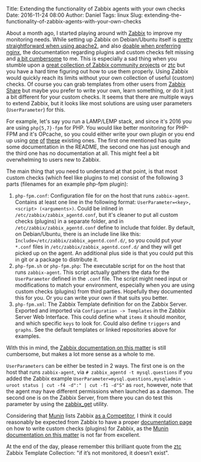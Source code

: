 Title: Extending the functionality of Zabbix agents with your own checks
Date: 2016-11-24 08:00
Author: Daniel
Tags: linux
Slug: extending-the-functionality-of-zabbix-agents-with-your-own-checks

About a month ago, I started playing around with [Zabbix](http://www.zabbix.com/) to improve my monitoring needs. While setting up Zabbix on Debian/Ubuntu itself is [pretty straightforward when using apache2](https://www.unixmen.com/how-to-install-zabbix-on-debian8-and-ubuntu-16/), and also [doable when preferring nginx](https://randomstuffintech.wordpress.com/2016/01/28/zabbix-under-debian-jessie-with-nginx/), the documentation regarding plugins and custom checks felt missing and [a bit cumbersome](https://www.zabbix.com/documentation/3.2/manual/config/items/userparameters/extending_agent) to me. This is especially a sad thing when you stumble upon a [great collection of Zabbix community projects](https://github.com/monitoringartist/zabbix-community-repos) or [ztc](https://bitbucket.org/rvs/ztc) but you have a hard time figuring out how to use them properly. Using Zabbix would quickly reach its limits without your own collection of useful (custom) checks. Of course you can grab templates from other users from [Zabbix Share](https://share.zabbix.com/) but maybe you prefer to write your own, learn something, or do it just a bit different for your custom checks. It seems that there are multiple ways to extend Zabbix, but it looks like most solutions are using user parameters (`UserParameter`) for this.

For example, let's say you run a LAMP/LEMP stack, and since it's 2016 you are using `php{5,7}-fpm` for PHP. You would like better monitoring for PHP-FPM and it's OPcache, so you could either write your own plugin or you end up using [one](https://github.com/thecamels/zabbix) [of](https://github.com/jizhang/zabbix-templates/tree/master/php-fpm) [these](https://github.com/maxvgi/zabbix-templates/tree/master/php-fpm) existing ones. The first one mentioned has quite some documentation in the README, the second one has just enough and the third one has no documentation at all. This might feel a bit overwhelming to users new to Zabbix.

The main thing that you need to understand at that point, is that most custom checks (which feel like plugins to me) consist of the following 3 parts (filenames for an example php-fpm plugin):

1. `php-fpm.conf`: Configuration file for on the host that runs `zabbix-agent`. Contains at least one line in the following format: `UserParameter=<key>,<script> (<arguments>)`. Could be inlined in `/etc/zabbix/zabbix_agentd.conf`, but it's cleaner to put all custom checks (plugins) in a separate folder, and in `/etc/zabbix/zabbix_agentd.conf` define to include that folder. By default, on Debian/Ubuntu, there is an include line like this: `Include=/etc/zabbix/zabbix_agentd.conf.d/`, so you could put your `*.conf` files in `/etc/zabbix/zabbix_agentd.conf.d/` and they will get picked up on the agent. An additional plus side is that you could put this in git or a package to distribute it.
2. `php-fpm.sh` or `php-fpm.php`: The executable script for on the host that runs `zabbix-agent`. This script actually gathers the data for the `UserParameter` defined in the `.conf` file. The script might need input or modifications to match your environment, especially when you are using custom checks (plugins) from third parties. Hopefully they documented this for you. Or you can write your own if that suits you better.
3. `php-fpm.xml`: The Zabbix Template definition for on the Zabbix Server. Exported and imported via `Configuration -> Templates` in the Zabbix Server Web Interface. This could define what `items` it should monitor, and which specific `keys` to look for. Could also define `triggers` and `graphs`. See the default templates or linked repositories above for examples.

With this in mind, the [Zabbix documentation on this matter](https://www.zabbix.com/documentation/3.2/manual/config/items/userparameters/extending_agent) is still cumbersome, but makes a lot more sense as a whole to me.

`UserParameters` can be either be tested in 2 ways. The first one is on the host that runs `zabbix-agent`, via `# zabbix_agentd -t mysql.questions` if you added the Zabbix example `UserParameter=mysql.questions,mysqladmin -uroot status | cut -f4 -d":" | cut -f1 -d"S"` as `root`, however, note that the agent may have different permissions when launched as a daemon. The second one is on the Zabbix Server, from there you can do test this parameter by using the [zabbix_get](https://www.zabbix.com/documentation/3.2/manual/concepts/get) utility.

Considering that [Munin](http://munin-monitoring.org/) lists Zabbix [as a Competitor](http://munin-monitoring.org/wiki/MuninCompetition), I think it could reasonably be expected from Zabbix to have a proper [documentation page](https://www.zabbix.com/documentation/3.2/manual/config/items/userparameters/extending_agent) on how to write custom checks (plugins) for Zabbix, as the [Munin documentation on this matter](http://guide.munin-monitoring.org/en/latest/develop/plugins/howto-write-plugins.html) is not far from excellent.

At the end of the day, please remember this brilliant quote from the [ztc](https://bitbucket.org/rvs/ztc) Zabbix Template Collection: "if it’s not monitored, it doesn’t exist".
